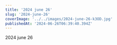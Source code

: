 ```yaml
---
title: '2024 june 26'
slug: '2024-june-26'
coverImage: '../../images/2024-june-26-k3OD.jpg'
publishedAt: '2024-06-26T06:39:40.394Z'
---
```


2024 june 26